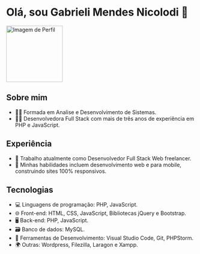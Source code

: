 
# Olá, sou Gabrieli Mendes Nicolodi 👋

<img src="https://gabrielimendesnicolodi.github.io/gabiprogamadoraweb/media/profile.jpg" alt="Imagem de Perfil" width="150" display=fex>

## Sobre mim

- :woman_student: Formada em Analise e Desenvolvimento de Sistemas.
- 👨‍💻 Desenvolvedora Full Stack com mais de três anos de experiência em PHP e JavaScript.

## Experiência

- 💼 Trabalho atualmente como Desenvolvedor Full Stack Web freelancer.
- 🔧 Minhas habilidades incluem desenvolvimento web e para mobile, construindo sites 100% responsivos.

## Tecnologias

- 💻 Linguagens de programação: PHP, JavaScript.
- 🌐 Front-end: HTML, CSS, JavaScript, Bibliotecas jQuery e Bootstrap.
- 🖥️ Back-end: PHP, JavaScript.
- 🗃️ Banco de dados: MySQL.
- 🧰 Ferramentas de Desenvolvimento: Visual Studio Code, Git, PHPStorm.
- 🌍 Outras: Wordpress, Filezilla, Laragon e Xampp.
